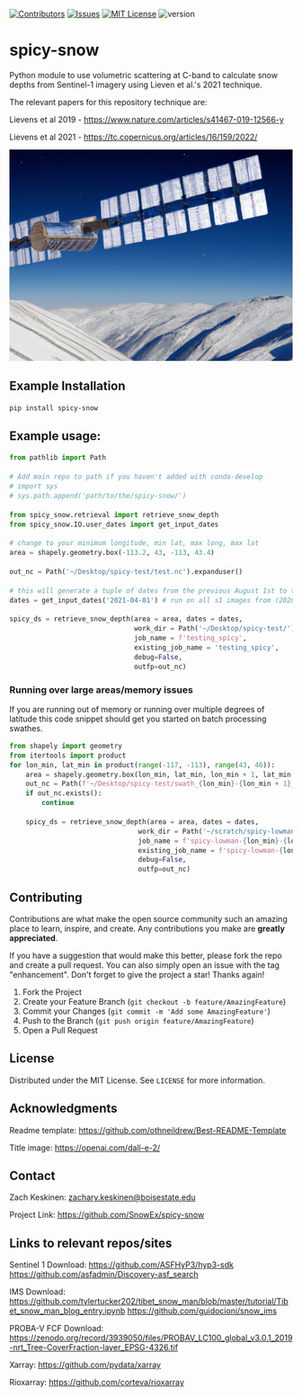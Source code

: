 [![Contributors][contributors-shield]][contributors-url]
[![Issues][issues-shield]][issues-url]
[![MIT License][license-shield]][license-url]
![version](https://img.shields.io/badge/version-0.0.0-green)

# spicy-snow

Python module to use volumetric scattering at C-band to calculate snow depths from Sentinel-1 imagery using Lieven et al.'s 2021 technique.

The relevant papers for this repository technique are:

Lievens et al 2019 - https://www.nature.com/articles/s41467-019-12566-y

Lievens et al 2021 - https://tc.copernicus.org/articles/16/159/2022/

<img src="https://github.com/SnowEx/spicy-snow/blob/main/title-img.png" width="800">

## Example Installation

```sh
pip install spicy-snow
```

## Example usage:

```python
from pathlib import Path

# Add main repo to path if you haven't added with conda-develop
# import sys
# sys.path.append('path/to/the/spicy-snow/')

from spicy_snow.retrieval import retrieve_snow_depth
from spicy_snow.IO.user_dates import get_input_dates

# change to your minimum longitude, min lat, max long, max lat
area = shapely.geometry.box(-113.2, 43, -113, 43.4)

out_nc = Path('~/Desktop/spicy-test/test.nc').expanduser()

# this will generate a tuple of dates from the previous August 1st to this date
dates = get_input_dates('2021-04-01') # run on all s1 images from (2020-08-01, 2021-04-01) in this example

spicy_ds = retrieve_snow_depth(area = area, dates = dates, 
                               work_dir = Path('~/Desktop/spicy-test/').expanduser(), 
                               job_name = f'testing_spicy',
                               existing_job_name = 'testing_spicy',
                               debug=False,
                               outfp=out_nc)
```

### Running over large areas/memory issues

If you are running out of memory or running over multiple degrees of latitude this code snippet should get you started on batch processing swathes.

```python
from shapely import geometry
from itertools import product
for lon_min, lat_min in product(range(-117, -113), range(43, 46)):
    area = shapely.geometry.box(lon_min, lat_min, lon_min + 1, lat_min + 1)
    out_nc = Path(f'~/Desktop/spicy-test/swath_{lon_min}-{lon_min + 1}_{lat_min}-{lat_min + 1}.nc').expanduser()
    if out_nc.exists():
        continue

    spicy_ds = retrieve_snow_depth(area = area, dates = dates, 
                                work_dir = Path('~/scratch/spicy-lowman-quadrant/data/').expanduser(), 
                                job_name = f'spicy-lowman-{lon_min}-{lon_min + 1}_{lat_min}-{lat_min + 1}', # v1
                                existing_job_name = f'spicy-lowman-{lon_min}-{lon_min + 1}_{lat_min}-{lat_min + 1}', # v1
                                debug=False,
                                outfp=out_nc)

```

## Contributing

Contributions are what make the open source community such an amazing place to learn, inspire, and create. Any contributions you make are **greatly appreciated**.

If you have a suggestion that would make this better, please fork the repo and create a pull request. You can also simply open an issue with the tag "enhancement".
Don't forget to give the project a star! Thanks again!

1. Fork the Project
2. Create your Feature Branch (`git checkout -b feature/AmazingFeature`)
3. Commit your Changes (`git commit -m 'Add some AmazingFeature'`)
4. Push to the Branch (`git push origin feature/AmazingFeature`)
5. Open a Pull Request

## License

Distributed under the MIT License. See `LICENSE` for more information.

## Acknowledgments

Readme template: https://github.com/othneildrew/Best-README-Template

Title image: https://openai.com/dall-e-2/

## Contact

Zach Keskinen: zachary.keskinen@boisestate.edu

Project Link: https://github.com/SnowEx/spicy-snow

## Links to relevant repos/sites

Sentinel 1 Download:
https://github.com/ASFHyP3/hyp3-sdk
https://github.com/asfadmin/Discovery-asf_search

IMS Download:
https://github.com/tylertucker202/tibet_snow_man/blob/master/tutorial/Tibet_snow_man_blog_entry.ipynb
https://github.com/guidocioni/snow_ims

PROBA-V FCF Download:
https://zenodo.org/record/3939050/files/PROBAV_LC100_global_v3.0.1_2019-nrt_Tree-CoverFraction-layer_EPSG-4326.tif

Xarray:
https://github.com/pydata/xarray

Rioxarray:
https://github.com/corteva/rioxarray

<!-- MARKDOWN LINKS & IMAGES -->
<!-- https://www.markdownguide.org/basic-syntax/#reference-style-links -->
[contributors-shield]: https://img.shields.io/badge/Contributers-0-green
[contributors-url]: https://github.com/SnowEx/spicy-snow/graphs/contributors

[issues-shield]: https://img.shields.io/badge/Issues-0-yellowgreen
[issues-url]: https://github.com/SnowEx/spicy-snow/issues

[license-shield]: https://img.shields.io/badge/License-MIT-blue
[license-url]: https://github.com/SnowEx/spicy-snow/blob/main/LICENSE
